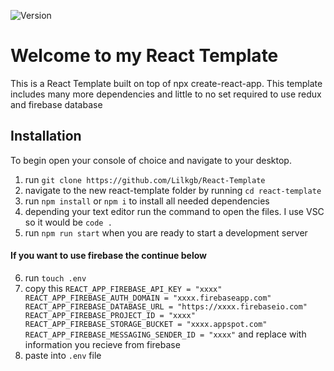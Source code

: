 
![Version](https://img.shields.io/badge/Version-1.0-brightgreen?style=for-the-badge)

# Welcome to my React Template

This is a React Template built on top of npx create-react-app. This template includes many more dependencies and little to no set required to use redux and firebase database

## Installation

To begin open your console of choice and navigate to your desktop.

1) run `git clone https://github.com/Lilkgb/React-Template`
2) navigate to the new react-template folder by running `cd react-template`
3) run `npm install` or `npm i` to install all needed dependencies
4) depending your text editor run the command to open the files. I use VSC so it would be `code .`
5) run `npm run start` when you are ready to start a development server

#### If you want to use firebase the continue below

6) run `touch .env`
7) copy this `
REACT_APP_FIREBASE_API_KEY = "xxxx"
REACT_APP_FIREBASE_AUTH_DOMAIN = "xxxx.firebaseapp.com"
REACT_APP_FIREBASE_DATABASE_URL = "https://xxxx.firebaseio.com"
REACT_APP_FIREBASE_PROJECT_ID = "xxxx"
REACT_APP_FIREBASE_STORAGE_BUCKET = "xxxx.appspot.com"
REACT_APP_FIREBASE_MESSAGING_SENDER_ID = "xxxx"
` and replace with information you recieve from firebase
8) paste into `.env` file